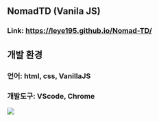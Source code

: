 ## NomadTD (Vanila JS)
### Link: https://leye195.github.io/Nomad-TD/
## 개발 환경
### 언어: html, css, VanillaJS
### 개발도구: VScode, Chrome
<img src="https://user-images.githubusercontent.com/30601503/71275238-b449f100-2397-11ea-89c2-54f22b5e1617.png"/>